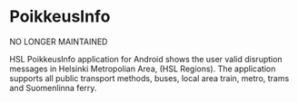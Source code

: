 PoikkeusInfo 
============

NO LONGER MAINTAINED

HSL PoikkeusInfo application for Android shows the user valid disruption messages in Helsinki Metropolian Area, (HSL Regions).
The application supports all public transport methods, buses, local area train, metro, trams and Suomenlinna ferry.
